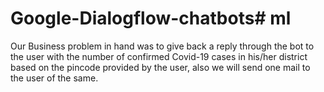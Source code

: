 # Google-Dialogflow-chatbots# ml

Our Business problem in hand was to give back a reply through the bot to the user with the number of confirmed Covid-19 cases in his/her district based on the pincode provided by the user, also we will send one mail to the user of the same.
